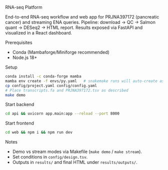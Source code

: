 RNA-seq Platform

End-to-end RNA-seq workflow and web app for PRJNA397172 (pancreatic cancer) and streaming ENA queries. Pipeline: download → QC → Salmon quant → DESeq2 → HTML report. Results exposed via FastAPI and visualized in a React dashboard.

Prerequisites
- Conda (Mambaforge/Miniforge recommended)
- Node.js 18+

Setup
```bash
conda install -c conda-forge mamba
mamba env create -f envs/py.yaml   # snakemake runs will auto-create as needed
cp config/project.yaml config/config.yaml
# Place transcripts.fa and PRJNA397172.tsv as described
make demo
```

Start backend
```bash
cd api && uvicorn app.main:app --reload --port 8000
```

Start frontend
```bash
cd web && npm i && npm run dev
```

Notes
- Demo vs stream modes via Makefile (`make demo` / `make stream`).
- Set conditions in `config/design.tsv`.
- Outputs in `results/` and final HTML under `results/outputs/`.









